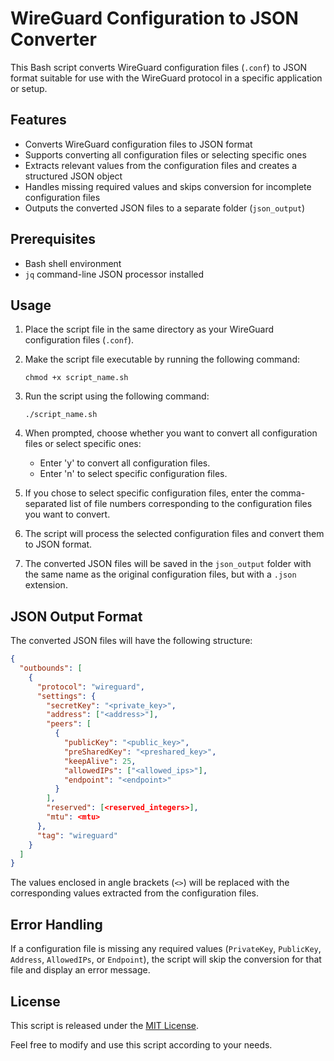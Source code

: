 
# WireGuard Configuration to JSON Converter

This Bash script converts WireGuard configuration files (`.conf`) to JSON format suitable for use with the WireGuard protocol in a specific application or setup.

## Features

- Converts WireGuard configuration files to JSON format
- Supports converting all configuration files or selecting specific ones
- Extracts relevant values from the configuration files and creates a structured JSON object
- Handles missing required values and skips conversion for incomplete configuration files
- Outputs the converted JSON files to a separate folder (`json_output`)

## Prerequisites

- Bash shell environment
- `jq` command-line JSON processor installed

## Usage

1. Place the script file in the same directory as your WireGuard configuration files (`.conf`).

2. Make the script file executable by running the following command:
   ```
   chmod +x script_name.sh
   ```

3. Run the script using the following command:
   ```
   ./script_name.sh
   ```

4. When prompted, choose whether you want to convert all configuration files or select specific ones:
   - Enter 'y' to convert all configuration files.
   - Enter 'n' to select specific configuration files.

5. If you chose to select specific configuration files, enter the comma-separated list of file numbers corresponding to the configuration files you want to convert.

6. The script will process the selected configuration files and convert them to JSON format.

7. The converted JSON files will be saved in the `json_output` folder with the same name as the original configuration files, but with a `.json` extension.

## JSON Output Format

The converted JSON files will have the following structure:

```json
{
  "outbounds": [
    {
      "protocol": "wireguard",
      "settings": {
        "secretKey": "<private_key>",
        "address": ["<address>"],
        "peers": [
          {
            "publicKey": "<public_key>",
            "preSharedKey": "<preshared_key>",
            "keepAlive": 25,
            "allowedIPs": ["<allowed_ips>"],
            "endpoint": "<endpoint>"
          }
        ],
        "reserved": [<reserved_integers>],
        "mtu": <mtu>
      },
      "tag": "wireguard"
    }
  ]
}
```

The values enclosed in angle brackets (`<>`) will be replaced with the corresponding values extracted from the configuration files.

## Error Handling

If a configuration file is missing any required values (`PrivateKey`, `PublicKey`, `Address`, `AllowedIPs`, or `Endpoint`), the script will skip the conversion for that file and display an error message.

## License

This script is released under the [MIT License](LICENSE).

Feel free to modify and use this script according to your needs.
